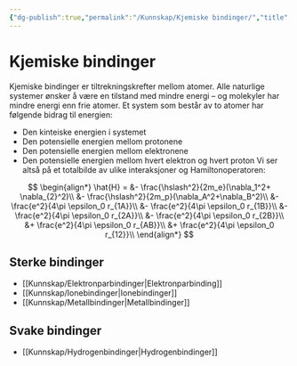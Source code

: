 ```yaml
---
{"dg-publish":true,"permalink":"/Kunnskap/Kjemiske bindinger/","title":"Kjemiske bindinger","tags":["naturfag","kjemi"]}
---
```



# Kjemiske bindinger
Kjemiske bindinger er tiltrekningskrefter mellom atomer. Alle naturlige systemer ønsker å være en tilstand med mindre energi – og molekyler har mindre energi enn frie atomer. Et system som består av to atomer har følgende bidrag til energien:
- Den kinteiske energien i systemet
- Den potensielle energien mellom protonene
- Den potensielle energien mellom elektronene
- Den potensielle energien mellom hvert elektron og hvert proton
Vi ser altså på et totalbilde av ulike interaksjoner og Hamiltonoperatoren:

$$
\begin{align*}
\hat{H} = &- \frac{\hslash^2}{2m_e}(\nabla_1^2+ \nabla_{2}^2)\\
&- \frac{\hslash^2}{2m_p}(\nabla_A^2+\nabla_B^2)\\
&- \frac{e^2}{4\pi \epsilon_0 r_{1A}}\\
&- \frac{e^2}{4\pi \epsilon_0 r_{1B}}\\
&- \frac{e^2}{4\pi \epsilon_0 r_{2A}}\\
&- \frac{e^2}{4\pi \epsilon_0 r_{2B}}\\
&+ \frac{e^2}{4\pi \epsilon_0 r_{AB}}\\
&+ \frac{e^2}{4\pi \epsilon_0 r_{12}}\\
\end{align*}
$$

## Sterke bindinger
- [[Kunnskap/Elektronparbindinger\|Elektronparbinding]]
- [[Kunnskap/Ionebindinger\|Ionebindinger]]
- [[Kunnskap/Metallbindinger\|Metallbindinger]]

## Svake bindinger
- [[Kunnskap/Hydrogenbindinger\|Hydrogenbindinger]]
